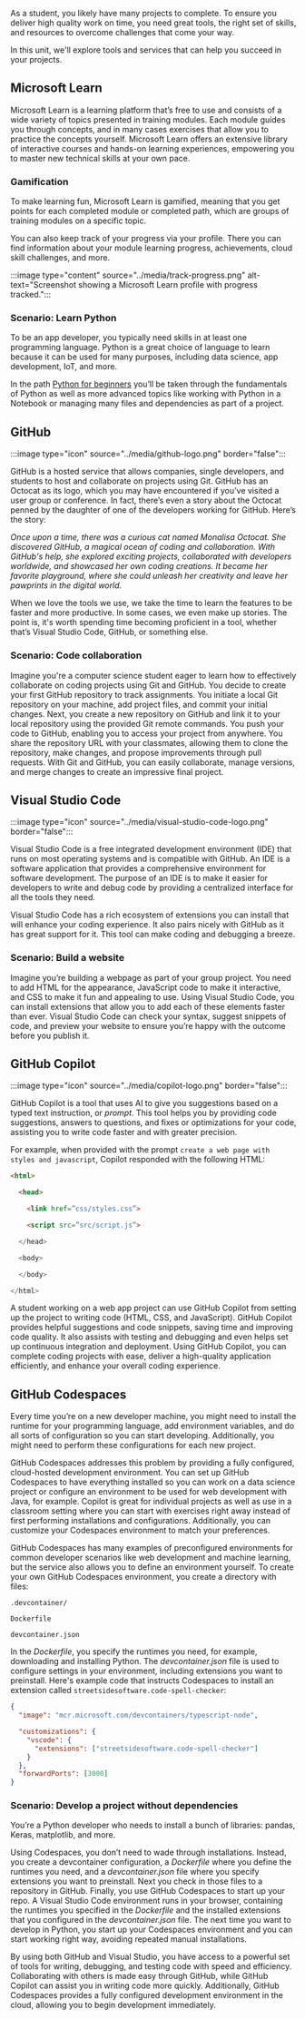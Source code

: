 As a student, you likely have many projects to complete. To ensure you deliver high quality work on time, you need great tools, the right set of skills, and resources to overcome challenges that come your way.

In this unit, we'll explore tools and services that can help you succeed in your projects.

## Microsoft Learn

Microsoft Learn is a learning platform that’s free to use and consists of a wide variety of topics presented in training modules. Each module guides you through concepts, and in many cases exercises that allow you to practice the concepts yourself. Microsoft Learn offers an extensive library of interactive courses and hands-on learning experiences, empowering you to master new technical skills at your own pace.

### Gamification

To make learning fun, Microsoft Learn is gamified, meaning that you get points for each completed module or completed path, which are groups of training modules on a specific topic.  

You can also keep track of your progress via your profile. There you can find information about your module learning progress, achievements, cloud skill challenges, and more.

:::image type="content" source="../media/track-progress.png" alt-text="Screenshot showing a Microsoft Learn profile with progress tracked.":::

### Scenario: Learn Python

To be an app developer, you typically need skills in at least one programming language. Python is a great choice of language to learn because it can be used for many purposes, including data science, app development, IoT, and more.

In the path [Python for beginners](../../../paths/beginner-python/index.yml) you’ll be taken through the fundamentals of Python as well as more advanced topics like working with Python in a Notebook or managing many files and dependencies as part of a project.

## GitHub

:::image type="icon" source="../media/github-logo.png" border="false":::

GitHub is a hosted service that allows companies, single developers, and students to host and collaborate on projects using Git. GitHub has an Octocat as its logo, which you may have encountered if you’ve visited a user group or conference. In fact, there’s even a story about the Octocat penned by the daughter of one of the developers working for GitHub. Here’s the story:

_Once upon a time, there was a curious cat named Monalisa Octocat. She discovered GitHub, a magical ocean of coding and collaboration. With GitHub's help, she explored exciting projects, collaborated with developers worldwide, and showcased her own coding creations. It became her favorite playground, where she could unleash her creativity and leave her pawprints in the digital world._

When we love the tools we use, we take the time to learn the features to be faster and more productive. In some cases, we even make up stories. The point is, it's worth spending time becoming proficient in a tool, whether that’s Visual Studio Code, GitHub, or something else.

### Scenario: Code collaboration

Imagine you're a computer science student eager to learn how to effectively collaborate on coding projects using Git and GitHub. You decide to create your first GitHub repository to track assignments. You initiate a local Git repository on your machine, add project files, and commit your initial changes. Next, you create a new repository on GitHub and link it to your local repository using the provided Git remote commands. You push your code to GitHub, enabling you to access your project from anywhere. You share the repository URL with your classmates, allowing them to clone the repository, make changes, and propose improvements through pull requests. With Git and GitHub, you can easily collaborate, manage versions, and merge changes to create an impressive final project.

## Visual Studio Code

:::image type="icon" source="../media/visual-studio-code-logo.png" border="false":::

Visual Studio Code is a free integrated development environment (IDE) that runs on most operating systems and is compatible with GitHub. An IDE is a software application that provides a comprehensive environment for software development. The purpose of an IDE is to make it easier for developers to write and debug code by providing a centralized interface for all the tools they need.

Visual Studio Code has a rich ecosystem of extensions you can install that will enhance your coding experience. It also pairs nicely with GitHub as it has great support for it. This tool can make coding and debugging a breeze.  

### Scenario: Build a website

Imagine you’re building a webpage as part of your group project. You need to add HTML for the appearance, JavaScript code to make it interactive, and CSS to make it fun and appealing to use. Using Visual Studio Code, you can install extensions that allow you to add each of these elements faster than ever. Visual Studio Code can check your syntax, suggest snippets of code, and preview your website to ensure you’re happy with the outcome before you publish it.

## GitHub Copilot

:::image type="icon" source="../media/copilot-logo.png" border="false":::

GitHub Copilot is a tool that uses AI to give you suggestions based on a typed text instruction, or *prompt*. This tool helps you by providing code suggestions, answers to questions, and fixes or optimizations for your code, assisting you to write code faster and with greater precision.

For example, when provided with the prompt `create a web page with styles and javascript`, Copilot responded with the following HTML:

```html
<html> 

  <head> 

    <link href=”css/styles.css”> 

    <script src=”src/script.js”> 

  </head> 

  <body> 

  </body> 

</html> 
```

A student working on a web app project can use GitHub Copilot from setting up the project to writing code (HTML, CSS, and JavaScript). GitHub Copilot provides helpful suggestions and code snippets, saving time and improving code quality. It also assists with testing and debugging and even helps set up continuous integration and deployment. Using GitHub Copilot, you can complete coding projects with ease, deliver a high-quality application efficiently, and enhance your overall coding experience.

## GitHub Codespaces

Every time you’re on a new developer machine, you might need to install the runtime for your programming language, add environment variables, and do all sorts of configuration so you can start developing. Additionally, you might need to perform these configurations for each new project.  

GitHub Codespaces addresses this problem by providing a fully configured, cloud-hosted development environment. You can set up GitHub Codespaces to have everything installed so you can work on a data science project or configure an environment to be used for web development with Java, for example. Copilot is great for individual projects as well as use in a classroom setting where you can start with exercises right away instead of first performing installations and configurations. Additionally, you can customize your Codespaces environment to match your preferences.

GitHub Codespaces has many examples of preconfigured environments for common developer scenarios like web development and machine learning, but the service also allows you to define an environment yourself. To create your own GitHub Codespaces environment, you create a directory with files:

`.devcontainer/`

  `Dockerfile`

  `devcontainer.json`

In the _Dockerfile_, you specify the runtimes you need, for example, downloading and installing Python. The _devcontainer.json_ file is used to configure settings in your environment, including extensions you want to preinstall. Here's example code that instructs Codespaces to install an extension called `streetsidesoftware.code-spell-checker`:

```json
{
  "image": "mcr.microsoft.com/devcontainers/typescript-node",

  "customizations": {
    "vscode": {
      "extensions": ["streetsidesoftware.code-spell-checker"]
    }
  },
  "forwardPorts": [3000]
}
```

### Scenario: Develop a project without dependencies

You’re a Python developer who needs to install a bunch of libraries: pandas, Keras, matplotlib, and more.  

Using Codespaces, you don’t need to wade through installations. Instead, you create a devcontainer configuration, a _Dockerfile_ where you define the runtimes you need, and a _devcontainer.json_ file where you specify extensions you want to preinstall. Next you check in those files to a repository in GitHub. Finally, you use GitHub Codespaces to start up your repo. A Visual Studio Code environment runs in your browser, containing the runtimes you specified in the _Dockerfile_ and the installed extensions that you configured in the _devcontainer.json_ file. The next time you want to develop in Python, you start up your Codespaces environment and you can start working right way, avoiding repeated manual installations.

By using both GitHub and Visual Studio, you have access to a powerful set of tools for writing, debugging, and testing code with speed and efficiency. Collaborating with others is made easy through GitHub, while GitHub Copilot can assist you in writing code more quickly. Additionally, GitHub Codespaces provides a fully configured development environment in the cloud, allowing you to begin development immediately.
